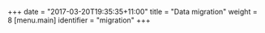 +++
date = "2017-03-20T19:35:35+11:00"
title = "Data migration"
weight = 8
[menu.main]
  identifier = "migration"
+++
